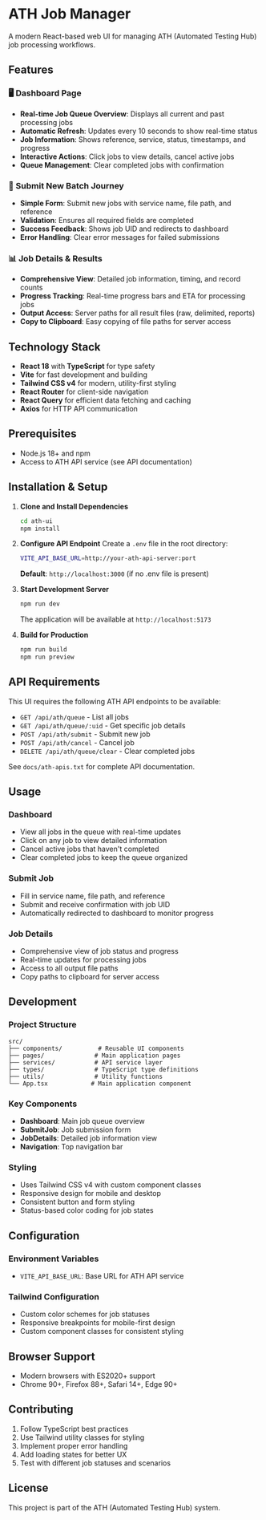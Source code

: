 # ATH Job Manager

A modern React-based web UI for managing ATH (Automated Testing Hub) job processing workflows.

## Features

### 🖥️ Dashboard Page
- **Real-time Job Queue Overview**: Displays all current and past processing jobs
- **Automatic Refresh**: Updates every 10 seconds to show real-time status
- **Job Information**: Shows reference, service, status, timestamps, and progress
- **Interactive Actions**: Click jobs to view details, cancel active jobs
- **Queue Management**: Clear completed jobs with confirmation

### 🚀 Submit New Batch Journey
- **Simple Form**: Submit new jobs with service name, file path, and reference
- **Validation**: Ensures all required fields are completed
- **Success Feedback**: Shows job UID and redirects to dashboard
- **Error Handling**: Clear error messages for failed submissions

### 📊 Job Details & Results
- **Comprehensive View**: Detailed job information, timing, and record counts
- **Progress Tracking**: Real-time progress bars and ETA for processing jobs
- **Output Access**: Server paths for all result files (raw, delimited, reports)
- **Copy to Clipboard**: Easy copying of file paths for server access

## Technology Stack

- **React 18** with **TypeScript** for type safety
- **Vite** for fast development and building
- **Tailwind CSS v4** for modern, utility-first styling
- **React Router** for client-side navigation
- **React Query** for efficient data fetching and caching
- **Axios** for HTTP API communication

## Prerequisites

- Node.js 18+ and npm
- Access to ATH API service (see API documentation)

## Installation & Setup

1. **Clone and Install Dependencies**
   ```bash
   cd ath-ui
   npm install
   ```

2. **Configure API Endpoint**
   Create a `.env` file in the root directory:
   ```bash
   VITE_API_BASE_URL=http://your-ath-api-server:port
   ```
   
   **Default**: `http://localhost:3000` (if no .env file is present)

3. **Start Development Server**
   ```bash
   npm run dev
   ```
   
   The application will be available at `http://localhost:5173`

4. **Build for Production**
   ```bash
   npm run build
   npm run preview
   ```

## API Requirements

This UI requires the following ATH API endpoints to be available:

- `GET /api/ath/queue` - List all jobs
- `GET /api/ath/queue/:uid` - Get specific job details
- `POST /api/ath/submit` - Submit new job
- `POST /api/ath/cancel` - Cancel job
- `DELETE /api/ath/queue/clear` - Clear completed jobs

See `docs/ath-apis.txt` for complete API documentation.

## Usage

### Dashboard
- View all jobs in the queue with real-time updates
- Click on any job to view detailed information
- Cancel active jobs that haven't completed
- Clear completed jobs to keep the queue organized

### Submit Job
- Fill in service name, file path, and reference
- Submit and receive confirmation with job UID
- Automatically redirected to dashboard to monitor progress

### Job Details
- Comprehensive view of job status and progress
- Real-time updates for processing jobs
- Access to all output file paths
- Copy paths to clipboard for server access

## Development

### Project Structure
```
src/
├── components/          # Reusable UI components
├── pages/              # Main application pages
├── services/           # API service layer
├── types/              # TypeScript type definitions
├── utils/              # Utility functions
└── App.tsx            # Main application component
```

### Key Components
- **Dashboard**: Main job queue overview
- **SubmitJob**: Job submission form
- **JobDetails**: Detailed job information view
- **Navigation**: Top navigation bar

### Styling
- Uses Tailwind CSS v4 with custom component classes
- Responsive design for mobile and desktop
- Consistent button and form styling
- Status-based color coding for job states

## Configuration

### Environment Variables
- `VITE_API_BASE_URL`: Base URL for ATH API service

### Tailwind Configuration
- Custom color schemes for job statuses
- Responsive breakpoints for mobile-first design
- Custom component classes for consistent styling

## Browser Support

- Modern browsers with ES2020+ support
- Chrome 90+, Firefox 88+, Safari 14+, Edge 90+

## Contributing

1. Follow TypeScript best practices
2. Use Tailwind utility classes for styling
3. Implement proper error handling
4. Add loading states for better UX
5. Test with different job statuses and scenarios

## License

This project is part of the ATH (Automated Testing Hub) system.
